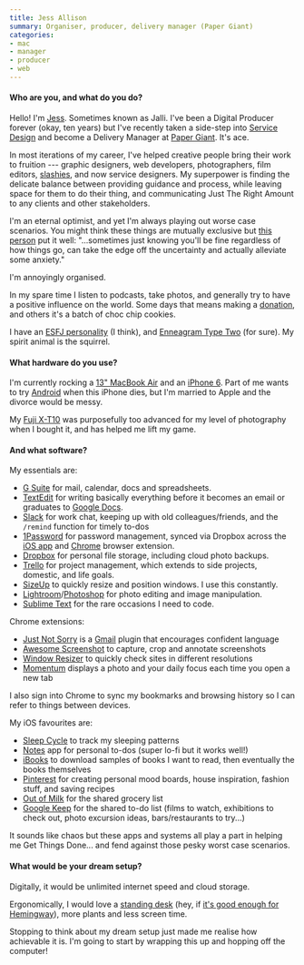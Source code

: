 ```yaml
---
title: Jess Allison
summary: Organiser, producer, delivery manager (Paper Giant)
categories:
- mac
- manager
- producer
- web
---
```


#### Who are you, and what do you do?

Hello! I'm [Jess](http://jessallison.com/ "Jess' website."). Sometimes known as Jalli. I've been a Digital Producer forever (okay, ten years) but I've recently taken a side-step into [Service Design](https://medium.com/@shahrsays/so-what-actually-is-service-design-e0ed602b77a9 "A Medium article explaining service design.") and become a Delivery Manager at [Paper Giant](http://papergiant.net/ "A design consultancy in Melbourne."). It's ace.

In most iterations of my career, I've helped creative people bring their work to fruition --- graphic designers, web developers, photographers, film editors, [slashies](https://www.smh.com.au/national/straddle-not-struggle-as-slashies-prove-ultimate-multi-taskers-20110422-1drhg.html "A Sydney Morning Herald article about 'slashies.'"), and now service designers. My superpower is finding the delicate balance between providing guidance and process, while leaving space for them to do their thing, and communicating Just The Right Amount to any clients and other stakeholders.

I'm an eternal optimist, and yet I'm always playing out worse case scenarios. You might think these things are mutually exclusive but [this person](http://organicacupunctureportland.com/on-optimism-the-secret-and-why-preparing-for-the-worst-case-scenario-doesnt-make-you-a-curmudgeony-curmudgeon/ "An article about worst case scenarios and optimism.") put it well: "...sometimes just knowing you'll be fine regardless of how things go, can take the edge off the uncertainty and actually alleviate some anxiety."

I'm annoyingly organised.

In my spare time I listen to podcasts, take photos, and generally try to have a positive influence on the world. Some days that means making a [donation][kiva], and others it's a batch of choc chip cookies.

I have an [ESFJ personality](https://www.16personalities.com/esfj-personality "An article describing the ESFJ personality.") (I think), and [Enneagram Type Two](https://www.enneagraminstitute.com/type-2/ "An article explaning the Ennegram Type Two.") (for sure). My spirit animal is the squirrel.

#### What hardware do you use?

I'm currently rocking a [13" MacBook Air][macbook-air] and an [iPhone 6][iphone-6]. Part of me wants to try [Android][] when this iPhone dies, but I'm married to Apple and the divorce would be messy.

My [Fuji X-T10][x-t10] was purposefully too advanced for my level of photography when I bought it, and has helped me lift my game.

#### And what software?

My essentials are:

  * [G Suite][g-suite] for mail, calendar, docs and spreadsheets.
  * [TextEdit][] for writing basically everything before it becomes an email or graduates to [Google Docs][google-docs].
  * [Slack][] for work chat, keeping up with old colleagues/friends, and the `/remind` function for timely to-dos
  * [1Password][] for password management, synced via Dropbox across the [iOS app][1password-ios] and [Chrome][] browser extension.
  * [Dropbox][] for personal file storage, including cloud photo backups.
  * [Trello][] for project management, which extends to side projects, domestic, and life goals.
  * [SizeUp][] to quickly resize and position windows. I use this constantly.
  * [Lightroom][]/[Photoshop][] for photo editing and image manipulation.
  * [Sublime Text][sublime-text] for the rare occasions I need to code.

Chrome extensions:

  * [Just Not Sorry][just-not-sorry] is a [Gmail][] plugin that encourages confident language
  * [Awesome Screenshot][awesome-screenshot] to capture, crop and annotate screenshots
  * [Window Resizer][window-resizer] to quickly check sites in different resolutions
  * [Momentum][momentum.2] displays a photo and your daily focus each time you open a new tab

I also sign into Chrome to sync my bookmarks and browsing history so I can refer to things between devices.

My iOS favourites are:

  * [Sleep Cycle][sleep-cycle-ios] to track my sleeping patterns
  * [Notes][notes-ios] app for personal to-dos (super lo-fi but it works well!)
  * [iBooks][ibooks-ios] to download samples of books I want to read, then eventually the books themselves
  * [Pinterest][pinterest-ios] for creating personal mood boards, house inspiration, fashion stuff, and saving recipes
  * [Out of Milk][out-of-milk-ios] for the shared grocery list
  * [Google Keep][google-keep-ios] for the shared to-do list (films to watch, exhibitions to check out, photo excursion ideas, bars/restaurants to try...)

It sounds like chaos but these apps and systems all play a part in helping me Get Things Done... and fend against those pesky worst case scenarios.

#### What would be your dream setup?

Digitally, it would be unlimited internet speed and cloud storage.

Ergonomically, I would love a [standing desk][float] (hey, if [it's good enough for Hemingway](https://www.theparisreview.org/interviews/4825/ernest-hemingway-the-art-of-fiction-no-21-ernest-hemingway "An interview with Ernest Hemingway.")), more plants and less screen time.

Stopping to think about my dream setup just made me realise how achievable it is. I'm going to start by wrapping this up and hopping off the computer!

[float]: https://www.humanscale.com/products/product.cfm?group=float "A standing desk."
[iphone-6]: https://en.wikipedia.org/wiki/IPhone_6 "A smartphone."
[macbook-air]: https://www.apple.com/macbook-air/ "A very thin laptop."
[x-t10]: http://www.fujifilmusa.com/products/digital_cameras/x/fujifilm_x_t10/ "A 16 megapixel mirrorless camera."
[1password-ios]: https://itunes.apple.com/us/app/1password-password-manager/id568903335 "Password storage software for the iPhone."
[1password]: https://1password.com "Password management software for Mac OS X."
[android]: https://developers.google.com/android/?csw=1 "A mobile phone platform."
[awesome-screenshot]: https://www.awesomescreenshot.com/ "A Chrome extension for capturing and annotating web screenshots."
[chrome]: https://www.google.com/intl/en/chrome/browser/ "A WebKit-based browser, where each tab runs in its own thread."
[dropbox]: https://www.dropbox.com/ "Online syncing and storage."
[g-suite]: https://gsuite.google.com/ "A hosted solution for email, calendaring and more."
[gmail]: https://mail.google.com/mail/ "Web-based email."
[google-docs]: https://en.wikipedia.org/wiki/Google_Docs "A web-based office suite."
[google-keep-ios]: https://itunes.apple.com/us/app/google-keep/id1029207872 "A client for the note and list service."
[ibooks-ios]: https://itunes.apple.com/us/app/ibooks/id364709193 "A book reader for iOS."
[just-not-sorry]: https://chrome.google.com/webstore/detail/just-not-sorry-the-gmail/fmegmibednnlgojepmidhlhpjbppmlci "A Chrome extension for Gmail that underlines when you apologise."
[kiva]: https://www.kiva.org/ "A nonprofit money lending service."
[lightroom]: https://www.adobe.com/products/photoshop-lightroom.html "Photo management and editing software."
[momentum.2]: https://chrome.google.com/webstore/detail/momentum/laookkfknpbbblfpciffpaejjkokdgca "A Chrome extension that displays a dashboard in new tabs."
[notes-ios]: https://en.wikipedia.org/wiki/Notes_(application) "A built-in note-taking app."
[out-of-milk-ios]: https://itunes.apple.com/app/id564974992 "A shopping list app."
[photoshop]: https://www.adobe.com/products/photoshop.html "A bitmap image editor."
[pinterest-ios]: https://itunes.apple.com/us/app/pinterest/id429047995 "A client app for the pin service."
[sizeup]: http://www.irradiatedsoftware.com/sizeup/ "Mac software for arranging windows."
[slack]: https://slack.com/ "A collaboration service."
[sleep-cycle-ios]: https://itunes.apple.com/us/app/sleep-cycle-alarm-clock/id320606217 "A sleep tracking and analysis app."
[sublime-text]: http://www.sublimetext.com/ "A coder's text editor."
[textedit]: https://support.apple.com/en-us/HT2523 "A text editor included with Mac OS X."
[trello]: https://trello.com/ "A project management service."
[window-resizer]: https://chrome.google.com/webstore/detail/window-resizer/kkelicaakdanhinjdeammmilcgefonfh "A Chrome extension for resizing the window to a list of presets."
